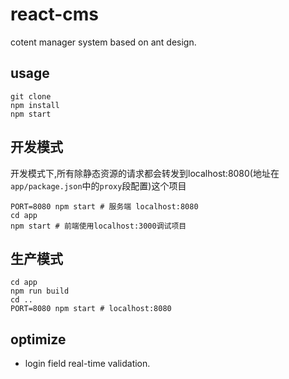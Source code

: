 # react-cms
cotent manager system based on ant design.  

## usage
```
git clone 
npm install
npm start
```

## 开发模式
开发模式下,所有除静态资源的请求都会转发到localhost:8080(地址在`app/package.json`中的`proxy`段配置)这个项目
```shell
PORT=8080 npm start # 服务端 localhost:8080
cd app
npm start # 前端使用localhost:3000调试项目
```

## 生产模式
```shell
cd app
npm run build
cd ..
PORT=8080 npm start # localhost:8080
```

## optimize
+ login field real-time validation.

